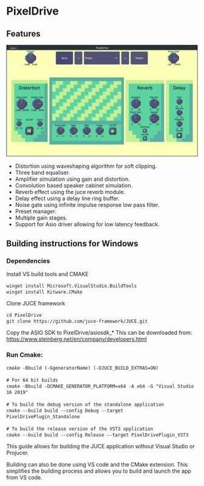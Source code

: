 # PixelDrive

## Features

![alt text](./Docs/PixelDrive.PNG)

* Distortion using waveshaping algorithm for soft clipping.
* Three band equaliser.
* Amplifier simulation using gain and distortion.
* Convolution based speaker cabinet simulation.
* Reverb effect using the juce reverb module.
* Delay effect using a delay line ring buffer.
* Noise gate using infinite impulse response low pass filter.
* Preset manager.
* Multiple gain stages.
* Support for Asio driver allowing for low latency feedback.

## Building instructions for Windows

### Dependencies

Install VS build tools and CMAKE
```
winget install Microsoft.VisualStudio.BuildTools
winget install Kitware.CMake
```
Clone JUCE framework
```
cd PixelDrive
git clone https://github.com/juce-framework/JUCE.git
```
Copy the ASIO SDK to PixelDrive/asiosdk_*
This can be downloaded from: https://www.steinberg.net/en/company/developers.html

### Run Cmake:
```
cmake -Bbuild (-GgeneratorName) (-DJUCE_BUILD_EXTRAS=ON)

# For 64 bit builds
cmake -Bbuild -DCMAKE_GENERATOR_PLATFORM=x64 -A x64 -G "Visual Studio 16 2019"

# To build the debug version of the standalone application
cmake --build build --config Debug --target PixelDrivePlugin_Standalone

# To build the release version of the VST3 application
cmake --build build --config Release --target PixelDrivePlugin_VST3
```

This guide allows for building the JUCE application without Visual Studio or Projucer.

Building can also be done using VS code and the CMake extension.
This simplifies the building process and allows you to build and launch
the app from VS code.
